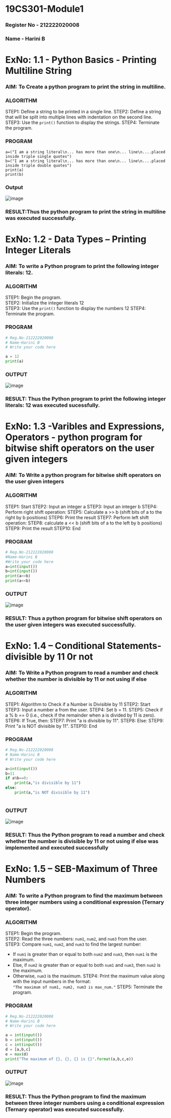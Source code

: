 # 19CS301-Module1
### Register No - 212222020008
### Name - Harini B

# ExNo: 1.1 - Python Basics - Printing Multiline String
### AIM: To Create a python program to print the string in multiline.

### ALGORITHM  
STEP1: Define a string to be printed in a single line.
STEP2: Define a string that will be split into multiple lines with indentation on the second line.
STEP3: Use the `print()` function to display the strings.
STEP4: Terminate the program.

### PROGRAM
```
a=("I am a string literal\n... has more than one\n... line\n....placed inside triple single quotes")
b=("I am a string literal\n... has more than one\n... line\n....placed inside triple double quotes")
print(a)
print(b)
```
### Output
![image](https://github.com/user-attachments/assets/f18a737f-bfa8-453d-b2dd-128683f0ff65)

### RESULT:Thus the python program to print the string in multiline was executed successfully.

# ExNo: 1.2 - Data Types – Printing Integer Literals
### AIM: To write a Python program to print the following integer literals: 12.

### ALGORITHM  
STEP1: Begin the program.  
STEP2: Initialize the integer literals 12  
STEP3: Use the `print()` function to display the numbers 12 
STEP4: Terminate the program.

### PROGRAM
```python
# Reg.No-212222020008
# Name-Harini B
# Write your code here

a = 12
print(a)

```
### OUTPUT
![image](https://github.com/user-attachments/assets/e73fd9ec-ea9c-4b1d-b54e-38c0f09e9973)

### RESULT: Thus the Python program to print the following integer literals: 12 was executed sucessfully.

# ExNo: 1.3 -Varibles and Expressions, Operators - python program for bitwise shift operators on the user given integers
### AIM: To Write a python program for bitwise shift operators on the user given integers

### ALGORITHM
STEP1: Start
STEP2: Input an integer a
STEP3: Input an integer b
STEP4: Perform right shift operation:
STEP5: Calculate a >> b (shift bits of a to the right by b positions)
STEP6: Print the result
STEP7: Perform left shift operation:
STEP8: calculate a << b (shift bits of a to the left by b positions)
STEP9: Print the result
STEP10: End

### PROGRAM
```python
# Reg.No-212222020008
#Name-Harini B
#Write your code here
a=int(input())
b=int(input())
print(a>>b)
print(a<<b)
```
### OUTPUT
![image](https://github.com/user-attachments/assets/3d5930ff-dd06-4143-bd9a-d88521937c4e)

### RESULT: Thus a python program for bitwise shift operators on the user given integers was executed successfully.

# ExNo: 1.4 – Conditional Statements- divisible by 11 0r not
### AIM: To Write a Python program to read a number and check whether the number is divisible by 11 or not using  if else

### ALGORITHM  
STEP1:  Algorithm to Check if a Number is Divisible by 11
STEP2: Start
STEP3: Input a number a from the user.
STEP4: Set b = 11.
STEP5: Check if a % b == 0 (i.e., check if the remainder when a is divided by 11 is zero).
STEP6: If True, then:
STEP7: Print "a is divisible by 11".
STEP8: Else:
STEP9: Print "a is NOT divisible by 11".
STEP10: End

### PROGRAM
```python
# Reg.No-212222020008
# Name-Harini B
# Write your code here

a=int(input())
b=11
if a%b==0:
    print(a,"is divisible by 11")
else:
    print(a,"is NOT divisible by 11")
   
```
### OUTPUT
![image](https://github.com/user-attachments/assets/40fd119a-0628-461b-9cc9-9778a5b3a7e6)

### RESULT: Thus the Python program to read a number and check whether the number is divisible by 11 or not using  if else was implemented and executed successfully

# ExNo: 1.5 – SEB-Maximum of Three Numbers
### AIM: To write a Python program to find the maximum between three integer numbers using a conditional expression (Ternary operator).

### ALGORITHM  
STEP1: Begin the program.  
STEP2: Read the three numbers: `num1`, `num2`, and `num3` from the user.  
STEP3: Compare `num1`, `num2`, and `num3` to find the largest number:  
   - If `num1` is greater than or equal to both `num2` and `num3`, then `num1` is the maximum.  
   - Else, if `num2` is greater than or equal to both `num1` and `num3`, then `num2` is the maximum.  
   - Otherwise, `num3` is the maximum.
STEP4: Print the maximum value along with the input numbers in the format:  
   `"The maximum of num1, num2, num3 is max_num."`
STEP5: Terminate the program.

### PROGRAM
```python
# Reg.No-212222020008
# Name-Harini B
# Write your code here

a = int(input())
b = int(input())
c = int(input())
d = [a,b,c]
e = max(d)
print("The maximum of {}, {}, {} is {}".format(a,b,c,e))
```
### OUTPUT
![image](https://github.com/user-attachments/assets/dcb513c0-adfc-40dc-ae0e-90a8f9d45f49)

### RESULT: Thus the Python program to find the maximum between three integer numbers using a conditional expression (Ternary operator) was executed successfully.
